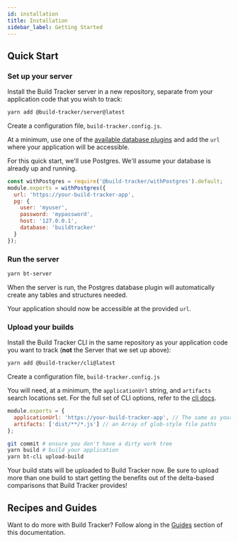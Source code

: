 ```yaml
---
id: installation
title: Installation
sidebar_label: Getting Started
---
```


## Quick Start

### Set up your server

Install the Build Tracker server in a new repository, separate from your application code that you wish to track:

```sh
yarn add @build-tracker/server@latest
```

Create a configuration file, `build-tracker.config.js`.

At a minimum, use one of the [available database plugins](plugins/plugins) and add the `url` where your application will be accessible.

For this quick start, we'll use Postgres. We'll assume your database is already up and running.

```js
const withPostgres = require('@build-tracker/withPostgres').default;
module.exports = withPostgres({
  url: 'https://your-build-tracker-app',
  pg: {
    user: 'myuser',
    password: 'mypassword',
    host: '127.0.0.1',
    database: 'buildtracker'
  }
});
```

### Run the server

```sh
yarn bt-server
```

When the server is run, the Postgres database plugin will automatically create any tables and structures needed.

Your application should now be accessible at the provided `url`.

### Upload your builds

Install the Build Tracker CLI in the same repository as your application code you want to track (**not** the Server that we set up above):

```sh
yarn add @build-tracker/cli@latest
```

Create a configuration file, `build-tracker.config.js`

You will need, at a minimum, the `applicationUrl` string, and `artifacts` search locations set. For the full set of CLI options, refer to the [cli docs](cli).

```js
module.exports = {
  applicationUrl: 'https://your-build-tracker-app', // The same as your server config `url`
  artifacts: ['dist/**/*.js'] // an Array of glob-style file paths
};
```

```sh
git commit # ensure you don't have a dirty work tree
yarn build # build your application
yarn bt-cli upload-build
```

Your build stats will be uploaded to Build Tracker now. Be sure to upload more than one build to start getting the benefits out of the delta-based comparisons that Build Tracker provides!

## Recipes and Guides

Want to do more with Build Tracker? Follow along in the [Guides](guides/guides.md) section of this documentation.
